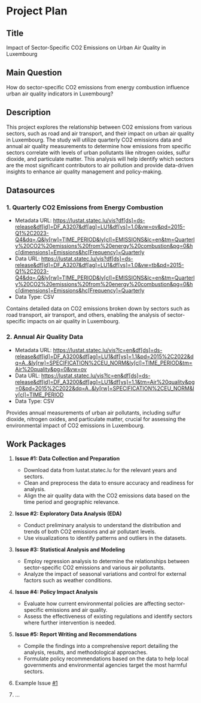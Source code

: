 # Project Plan

## Title
<!-- Give your project a short title. -->
Impact of Sector-Specific CO2 Emissions on Urban Air Quality in Luxembourg

## Main Question

<!-- Think about one main question you want to answer based on the data. -->
How do sector-specific CO2 emissions from energy combustion influence urban air quality indicators in Luxembourg?

## Description

<!-- Describe your data science project in max. 200 words. Consider writing about why and how you attempt it. -->
This project explores the relationship between CO2 emissions from various sectors, such as road and air transport, and their impact on urban air quality in Luxembourg. The study will utilize quarterly CO2 emissions data and annual air quality measurements to determine how emissions from specific sectors correlate with levels of urban pollutants like nitrogen oxides, sulfur dioxide, and particulate matter. This analysis will help identify which sectors are the most significant contributors to air pollution and provide data-driven insights to enhance air quality management and policy-making.

## Datasources

<!-- Describe each datasources you plan to use in a section. Use the prefic "DatasourceX" where X is the id of the datasource. -->

### 1. Quarterly CO2 Emissions from Energy Combustion
* Metadata URL: https://lustat.statec.lu/vis?df[ds]=ds-release&df[id]=DF_A3207&df[ag]=LU1&df[vs]=1.0&vw=ov&pd=2015-Q1%2C2023-Q4&dq=.Q&ly[rw]=TIME_PERIOD&ly[cl]=EMISSIONS&lc=en&tm=Quarterly%20CO2%20emissions%20from%20energy%20combustion&pg=0&hc[dimensions]=Emissions&hc[Frequency]=Quarterly
* Data URL: https://lustat.statec.lu/vis?df[ds]=ds-release&df[id]=DF_A3207&df[ag]=LU1&df[vs]=1.0&vw=tb&pd=2015-Q1%2C2023-Q4&dq=.Q&ly[rw]=TIME_PERIOD&ly[cl]=EMISSIONS&lc=en&tm=Quarterly%20CO2%20emissions%20from%20energy%20combustion&pg=0&hc[dimensions]=Emissions&hc[Frequency]=Quarterly
* Data Type: CSV

Contains detailed data on CO2 emissions broken down by sectors such as road transport, air transport, and others, enabling the analysis of sector-specific impacts on air quality in Luxembourg.


### 2. Annual Air Quality Data
* Metadata URL: https://lustat.statec.lu/vis?lc=en&df[ds]=ds-release&df[id]=DF_A3200&df[ag]=LU1&df[vs]=1.1&pd=2015%2C2022&dq=A..&ly[rw]=SPECIFICATION%2CEU_NORM&ly[cl]=TIME_PERIOD&tm=Air%20quality&pg=0&vw=ov
* Data URL: https://lustat.statec.lu/vis?lc=en&df[ds]=ds-release&df[id]=DF_A3200&df[ag]=LU1&df[vs]=1.1&tm=Air%20quality&pg=0&pd=2015%2C2022&dq=A..&ly[rw]=SPECIFICATION%2CEU_NORM&ly[cl]=TIME_PERIOD
* Data Type: CSV

Provides annual measurements of urban air pollutants, including sulfur dioxide, nitrogen oxides, and particulate matter, crucial for assessing the environmental impact of CO2 emissions in Luxembourg.


## Work Packages

<!-- List of work packages ordered sequentially, each pointing to an issue with more details. -->
1. **Issue #1: Data Collection and Preparation**
   - Download data from lustat.statec.lu for the relevant years and sectors.
   - Clean and preprocess the data to ensure accuracy and readiness for analysis.
   - Align the air quality data with the CO2 emissions data based on the time period and geographic relevance.

2. **Issue #2: Exploratory Data Analysis (EDA)**
   - Conduct preliminary analysis to understand the distribution and trends of both CO2 emissions and air pollutant levels.
   - Use visualizations to identify patterns and outliers in the datasets.

3. **Issue #3: Statistical Analysis and Modeling**
   - Employ regression analysis to determine the relationships between sector-specific CO2 emissions and various air pollutants.
   - Analyze the impact of seasonal variations and control for external factors such as weather conditions.

4. **Issue #4: Policy Impact Analysis**
   - Evaluate how current environmental policies are affecting sector-specific emissions and air quality.
   - Assess the effectiveness of existing regulations and identify sectors where further intervention is needed.

5. **Issue #5: Report Writing and Recommendations**
   - Compile the findings into a comprehensive report detailing the analysis, results, and methodological approaches.
   - Formulate policy recommendations based on the data to help local governments and environmental agencies target the most harmful sectors.



1. Example Issue [#1][i1]
2. ...

[i1]: https://github.com/jvalue/made-template/issues/1
